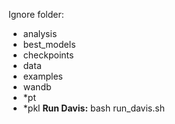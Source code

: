 Ignore folder:
+ analysis
+ best_models
+ checkpoints
+ data
+ examples
+ wandb
+ *pt
+ *pkl
**Run Davis:**
bash run_davis.sh
